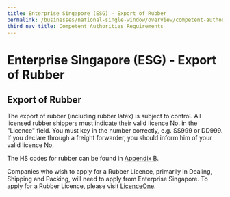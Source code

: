```yaml
---
title: Enterprise Singapore (ESG) - Export of Rubber
permalink: /businesses/national-single-window/overview/competent-authorities-requirements/ESG-Rubber
third_nav_title: Competent Authorities Requirements
---
```



# Enterprise Singapore (ESG) - Export of Rubber

## Export of Rubber

The export of rubber (including rubber latex) is subject to control. All licensed rubber shippers must indicate their valid licence No. in the "Licence" field. You must key in the number correctly, e.g. SS999 or DD999. If you declare through a freight forwarder, you should inform him of your valid licence No.

The HS codes for rubber can be found in [Appendix B](/documents/about-us/AppendixB.pdf).

Companies who wish to apply for a Rubber Licence, primarily in Dealing, Shipping and Packing, will need to apply from Enterprise Singapore. To apply for a Rubber Licence, please visit [LicenceOne](https://licence1.business.gov.sg/web/frontier/eadvisor?p_p_id=eAdvisor_WAR_foblsportlet&p_p_lifecycle=0&p_p_state=normal&p_p_mode=view&p_p_col_id=column-1&p_p_col_count=1&_eAdvisor_WAR_foblsportlet_selectedLicenceIds=39&_eAdvisor_WAR_foblsportlet_action=showSelectedLicences&_eAdvisor_WAR_foblsportlet_fromWhere=CTGRY_KEYWORDSEARCHING&_eAdvisor_WAR_foblsportlet_selectionFrom=KeywordSearching).
